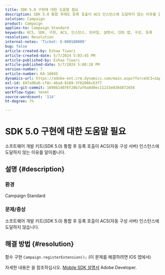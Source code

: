 ```yaml
---
title: SDK 5.0 구현에 대한 도움말 필요
description: SDK 5.0 통합 후에도 등록 호출이 ACS 인스턴스에 도달하지 않는 이유를 알아봅니다.
solution: Campaign
product: Campaign
applies-to: Campaign Standard
keywords: KCS, SDK, 구현, ACS, 인스턴스, 모바일, 설명서, IOS 앱, 구성, 등록
resolution: Resolution
internal-notes: 'Ticket: E-000188089'
bug: false
article-created-by: Eshaa Tiwari
article-created-date: 5/7/2024 5:03:45 PM
article-published-by: Eshaa Tiwari
article-published-date: 5/7/2024 5:08:28 PM
version-number: 7
article-number: KA-16045
dynamics-url: https://adobe-ent.crm.dynamics.com/main.aspx?forceUCI=1&pagetype=entityrecord&etn=knowledgearticle&id=3919cbc0-930c-ef11-9f8a-6045bd006793
exl-id: 697a90a6-cf8c-46ad-8189-3f62066c63f7
source-git-commit: 1698b14076f20b7af6a8d0ec11233e038d872658
workflow-type: tm+mt
source-wordcount: '114'
ht-degree: 7%

---
```


# SDK 5.0 구현에 대한 도움말 필요


소프트웨어 개발 키트(SDK 5.0) 통합 후 등록 호출이 ACS(자동 구성 서버) 인스턴스에 도달하지 않는 이유를 알아봅니다.

## 설명 {#description}


### <b>환경</b>

Campaign Standard

### <b>문제/증상</b>

소프트웨어 개발 키트(SDK 5.0) 통합 후 등록 호출이 ACS(자동 구성 서버) 인스턴스에 도달하지 않습니다.


## 해결 방법 {#resolution}


함수 구현 `Campaign.registerExtension();` (이 문제를 해결하려면 IOS 앱에서)

자세한 내용은 을 참조하십시오. [Mobile SDK 설명서](https://developer.adobe.com/client-sdks/documentation/) Adobe Developer.
